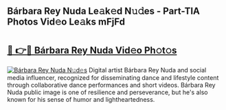 ## Bárbara Rey Nuda Le𝚊k𝚎d N𝚞𝚍es - Part-TIA Photos Vid𝚎o Le𝚊ks mFjFd

# <h2><a href="http://fbdr3z7.evod.top/?m=B%c3%a1rbara+Rey+Nuda">🔗 👉🔴 Bárbara Rey Nuda Vid𝚎o Ph𝚘t𝚘s</a></h2>

[![Bárbara Rey Nuda N𝚞d𝚎s](https://i.imgur.com/8V9OHl7.gif)](http://fbdr3z7.evod.top/?m=B%c3%a1rbara+Rey+Nuda)
Digital artist Bárbara Rey Nuda and social media influencer, recognized for disseminating dance and lifestyle content through collaborative dance performances and short videos. Bárbara Rey Nuda public image is one of resilience and perseverance, but he's also known for his sense of humor and lightheartedness. 
